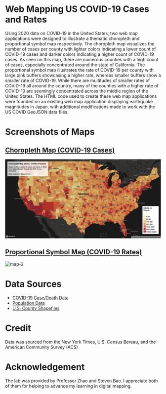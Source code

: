 # Web Mapping US COVID-19 Cases and Rates

<p> Using 2020 data on COVID-19 in the United States, two web map applications were designed to illustrate a thematic choropleth and proportional symbol map respectively. The choropleth map visualizes the number of cases per county with lighter colors indicating a lower count of COVID-19 cases and darker colors indicating a higher count of COVID-19 cases. As seen on this map, there are numerous counties with a high count of cases, especially concentrated around the state of California. The proportional symbol map illustrates the rate of COVID-19 per county with large pink buffers showcasing a higher rate, whereas smaller buffers show a smaller rate of COVID-19. While there are multitudes of smaller rates of COVID-19 all around the country, many of the counties with a higher rate of COVID-19 are seemingly concentrated across the middle region of the United States. The HTML code used to create these web map applications were founded on an existing web map application displaying earthquake magnitudes in Japan, with additional modifications made to work with the US COVID GeoJSON data files. </p>

# Screenshots of Maps

## [Choropleth Map (COVID-19 Cases)]

![map-1](/img/map1.jpg?raw=true)

## [Proportional Symbol Map (COVID-19 Rates)]

![map-2](/img/map2.jpg?raw=true)

# Data Sources
* [COVID-19 Case/Death Data][]
* [Population Data][]
* [U.S. County Shapefiles][]

# Credit

<p> Data was sourced from the New York Times, U.S. Census Bereau, and the American Community Survey (ACS) </p>

# Acknowledgement

<p> The lab was provided by Professor Zhao and Steven Bao. I appreciate both of them for helping to advance my learning in digital mapping. </p>

[COVID-19 Case/Death Data]: https://github.com/nytimes/covid-19-data/blob/43d32dde2f87bd4dafbb7d23f5d9e878124018b8/live/us-counties.csv
[Population Data]: https://data.census.gov/cedsci/table?g=0100000US.050000&d=ACS%205-Year%20Estimates%20Data%20Profiles&tid=ACSDP5Y2018.DP05&hidePreview=true
[U.S. County Shapefiles]: https://www.census.gov/geographies/mapping-files/time-series/geo/carto-boundary-file.html
[Choropleth Map (COVID-19 Cases)]: http://127.0.0.1:5500/map1.html
[Proportional Symbol Map (COVID-19 Rates)]: http://127.0.0.1:5500/map2.html
